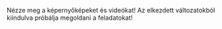 Nézze meg a  képernyőképeket és videókat!
Az elkezdett változatokból kiindulva próbálja megoldani a feladatokat!